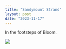 ```yaml
---
title: "Sandymount Strand"
layout: post
date: "2023-11-17"
---
```


In the footsteps of Bloom.

![](/assets/images/2023/20231117_111244-1024x461.jpg)
